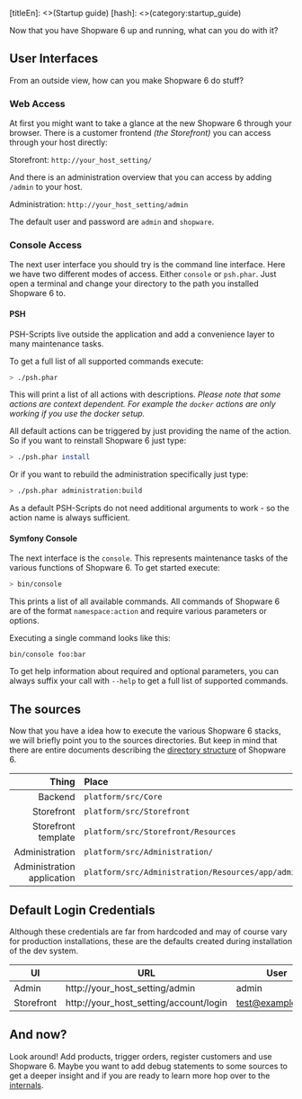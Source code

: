 [titleEn]: <>(Startup guide)
[hash]: <>(category:startup_guide)

Now that you have Shopware 6 up and running, what can you do with it?

## User Interfaces

From an outside view, how can you make Shopware 6 do stuff?

### Web Access

At first you might want to take a glance at the new Shopware 6 through your browser. There is a customer frontend *(the Storefront)* you can access through your host directly: 

Storefront: `http://your_host_setting/`

And there is an administration overview that you can access by adding `/admin` to your host.

Administration: `http://your_host_setting/admin`

The default user and password are `admin` and `shopware`.

### Console Access

The next user interface you should try is the command line interface. Here we have two different modes of access. Either `console` or `psh.phar`. Just open a terminal and change your directory to the path you installed Shopware 6 to.

#### PSH

PSH-Scripts live outside the application and add a convenience layer to many maintenance tasks.

To get a full list of all supported commands execute:

```bash
> ./psh.phar
```

This will print a list of all actions with descriptions. *Please note that some actions are context dependent. For example the `docker` actions are only working if you use the docker setup.*

All default actions can be triggered by just providing the name of the action. So if you want to reinstall Shopware 6 just type:

```bash
> ./psh.phar install
```

Or if you want to rebuild the administration specifically just type:

```bash
> ./psh.phar administration:build
```

As a default PSH-Scripts do not need additional arguments to work - so the action name is always sufficient. 

#### Symfony Console

The next interface is the `console`. This represents maintenance tasks of the various functions of Shopware 6. To get started execute: 

```bash
> bin/console
```

This prints a list of all available commands. All commands of Shopware 6 are of the format `namespace:action` and require various parameters or options.

Executing a single command looks like this:

```
bin/console foo:bar
```

To get help information about required and optional parameters, you can always suffix your call with `--help` to get a full list of supported commands.

## The sources

Now that you have a idea how to execute the various Shopware 6 stacks, we will briefly point you to the sources directories. But keep in mind that there are entire documents describing the [directory structure](./../../2-internals/5-directory-structure/__categoryInfo.md) of Shopware 6.

| Thing | Place
| ----: | :----
| Backend | `platform/src/Core`
| Storefront  | `platform/src/Storefront`
| Storefront template  | `platform/src/Storefront/Resources`
| Administration | `platform/src/Administration/`
| Administration application | `platform/src/Administration/Resources/app/administration`

## Default Login Credentials

Although these credentials are far from hardcoded and may of course vary for production installations, these are the defaults created during installation of the dev system.

|  UI  | URL  | User | Password 
| ---- | ---- |----- | ----
| Admin | http://your_host_setting/admin | admin | shopware 
| Storefront | http://your_host_setting/account/login | test@example.com | shopware 

## And now?

Look around! Add products, trigger orders, register customers and use Shopware 6. Maybe you want to add debug statements to some sources to get a deeper insight and if you are ready to learn more hop over to the [internals](./../../2-internals/__categoryInfo.md).
